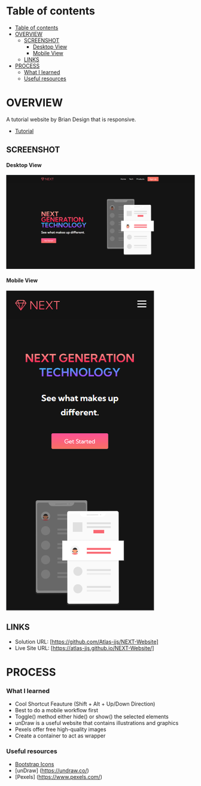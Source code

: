 # Table of contents

- [Table of contents](#table-of-contents)
- [OVERVIEW](#overview)
  - [SCREENSHOT](#screenshot)
      - [Desktop View](#desktop-view)
      - [Mobile View](#mobile-view)
  - [LINKS](#links)
- [PROCESS](#process)
    - [What I learned](#what-i-learned)
    - [Useful resources](#useful-resources)


# OVERVIEW

A tutorial website by Brian Design that is responsive.

- [Tutorial](https://www.youtube.com/watch?v=FazgJVnrVuI&list=PLuW735MxtyBUR_1vjXB0DsrzFVEcewEIP&index=7&t=4033s&ab_channel=BrianDesign)

## SCREENSHOT

#### Desktop View
![Desktop-view](images/screenshot-desktop-view.png)

#### Mobile View
![Mobile-view](images/screenshot-mobile-view.png)

## LINKS

- Solution URL: [https://github.com/Atlas-jjs/NEXT-Website]
- Live Site URL: [https://atlas-jjs.github.io/NEXT-Website/]

# PROCESS

### What I learned

- Cool Shortcut Feauture (Shift + Alt + Up/Down Direction)
- Best to do a mobile workflow first 
- Toggle() method either hide() or show() the selected elements
- unDraw is a useful website that contains illustrations and graphics
- Pexels offer free high-quality images
- Create a container to act as wrapper

### Useful resources

- [Bootstrap Icons](https://icons.getbootstrap.com/)
- [unDraw] (https://undraw.co/)
- [Pexels] (https://www.pexels.com/)
